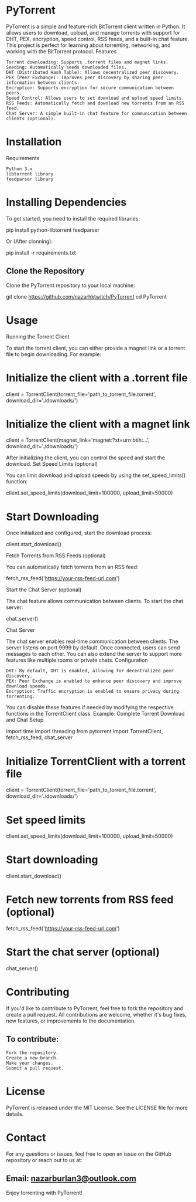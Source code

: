 # PyTorrent

PyTorrent is a simple and feature-rich BitTorrent client written in Python. It allows users to download, upload, and manage torrents with support for DHT, PEX, encryption, speed control, RSS feeds, and a built-in chat feature. This project is perfect for learning about torrenting, networking, and working with the BitTorrent protocol.
Features

    Torrent downloading: Supports .torrent files and magnet links.
    Seeding: Automatically seeds downloaded files.
    DHT (Distributed Hash Table): Allows decentralized peer discovery.
    PEX (Peer Exchange): Improves peer discovery by sharing peer information between clients.
    Encryption: Supports encryption for secure communication between peers.
    Speed Control: Allows users to set download and upload speed limits.
    RSS Feeds: Automatically fetch and download new torrents from an RSS feed.
    Chat Server: A simple built-in chat feature for communication between clients (optional).

# Installation

Requirements

    Python 3.x
    libtorrent library
    feedparser library

# Installing Dependencies

To get started, you need to install the required libraries:

pip install python-libtorrent feedparser

Or (After clonning):

pip install -r requirements.txt

## Clone the Repository

Clone the PyTorrent repository to your local machine:

git clone https://github.com/nazarhktwitch/PyTorrent
cd PyTorrent

# Usage

Running the Torrent Client

To start the torrent client, you can either provide a magnet link or a torrent file to begin downloading. For example:

# Initialize the client with a .torrent file
client = TorrentClient(torrent_file='path_to_torrent_file.torrent', download_dir='./downloads/')

# Initialize the client with a magnet link
client = TorrentClient(magnet_link='magnet:?xt=urn:btih:...', download_dir='./downloads/')

After initializing the client, you can control the speed and start the download.
Set Speed Limits (optional)

You can limit download and upload speeds by using the set_speed_limits() function:

client.set_speed_limits(download_limit=100000, upload_limit=50000)

# Start Downloading

Once initialized and configured, start the download process:

client.start_download()

Fetch Torrents from RSS Feeds (optional)

You can automatically fetch torrents from an RSS feed:

fetch_rss_feed('https://your-rss-feed-url.com')

Start the Chat Server (optional)

The chat feature allows communication between clients. To start the chat server:

chat_server()

Chat Server

The chat server enables real-time communication between clients. The server listens on port 9999 by default. Once connected, users can send messages to each other. You can also extend the server to support more features like multiple rooms or private chats.
Configuration

    DHT: By default, DHT is enabled, allowing for decentralized peer discovery.
    PEX: Peer Exchange is enabled to enhance peer discovery and improve download speeds.
    Encryption: Traffic encryption is enabled to ensure privacy during torrenting.

You can disable these features if needed by modifying the respective functions in the TorrentClient class.
Example: Complete Torrent Download and Chat Setup

import time
import threading
from pytorrent import TorrentClient, fetch_rss_feed, chat_server

# Initialize TorrentClient with a torrent file
client = TorrentClient(torrent_file='path_to_torrent_file.torrent', download_dir='./downloads/')

# Set speed limits
client.set_speed_limits(download_limit=100000, upload_limit=50000)

# Start downloading
client.start_download()

# Fetch new torrents from RSS feed (optional)
fetch_rss_feed('https://your-rss-feed-url.com')

# Start the chat server (optional)
chat_server()

# Contributing

If you'd like to contribute to PyTorrent, feel free to fork the repository and create a pull request. All contributions are welcome, whether it's bug fixes, new features, or improvements to the documentation.

## To contribute:

    Fork the repository.
    Create a new branch.
    Make your changes.
    Submit a pull request.

# License

PyTorrent is released under the MIT License. See the LICENSE file for more details.

# Contact

For any questions or issues, feel free to open an issue on the GitHub repository or reach out to us at:

## Email: nazarburlan3@outlook.com

Enjoy torrenting with PyTorrent!
